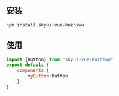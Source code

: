## 安装
```bash
npm install skyui-vue-huzhiwu
```
## 使用
```js
import {Button} from "skyui-vue-huzhiwu"
export default {
    components:{
        myButton:Button
    }
}
```
